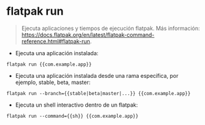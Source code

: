 # flatpak run

> Ejecuta aplicaciones y tiempos de ejecución flatpak.
> Más información: <https://docs.flatpak.org/en/latest/flatpak-command-reference.html#flatpak-run>.

- Ejecuta una aplicación instalada:

`flatpak run {{com.example.app}}`

- Ejecuta una aplicación instalada desde una rama específica, por ejemplo, stable, beta, master:

`flatpak run --branch={{stable|beta|master|...}} {{com.example.app}}`

- Ejecuta un shell interactivo dentro de un flatpak:

`flatpak run --command={{sh}} {{com.example.app}}`

